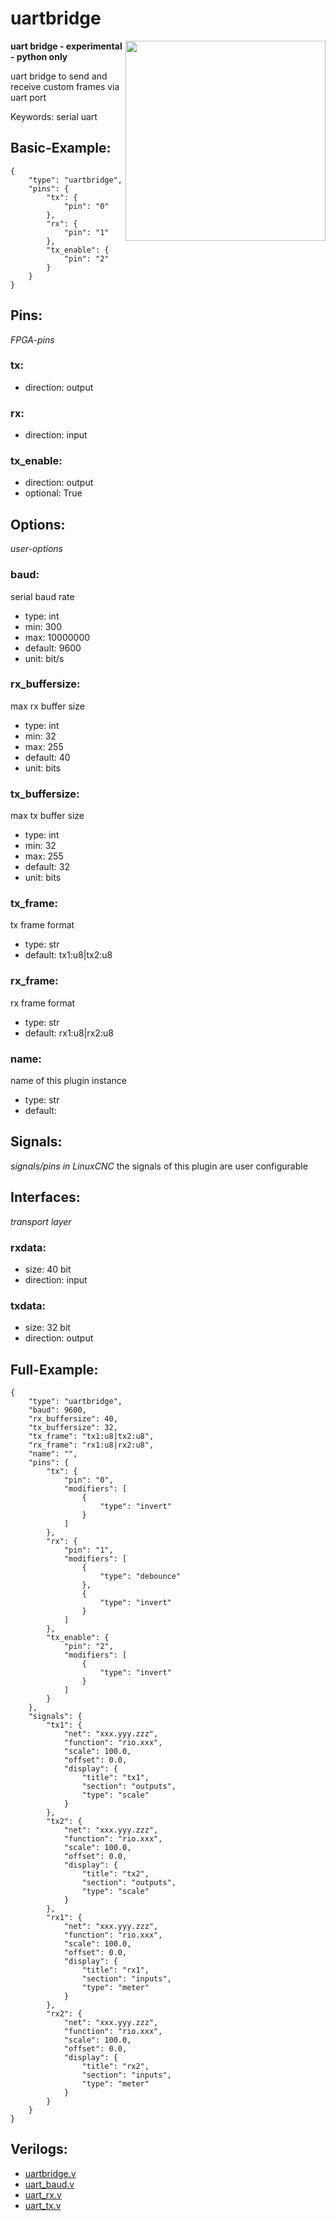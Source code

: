 # uartbridge

<img align="right" width="320" src="image.png">

**uart bridge - experimental - python only**

uart bridge to send and receive custom frames via uart port

Keywords: serial uart

## Basic-Example:
```
{
    "type": "uartbridge",
    "pins": {
        "tx": {
            "pin": "0"
        },
        "rx": {
            "pin": "1"
        },
        "tx_enable": {
            "pin": "2"
        }
    }
}
```

## Pins:
*FPGA-pins*
### tx:

 * direction: output

### rx:

 * direction: input

### tx_enable:

 * direction: output
 * optional: True


## Options:
*user-options*
### baud:
serial baud rate

 * type: int
 * min: 300
 * max: 10000000
 * default: 9600
 * unit: bit/s

### rx_buffersize:
max rx buffer size

 * type: int
 * min: 32
 * max: 255
 * default: 40
 * unit: bits

### tx_buffersize:
max tx buffer size

 * type: int
 * min: 32
 * max: 255
 * default: 32
 * unit: bits

### tx_frame:
tx frame format

 * type: str
 * default: tx1:u8|tx2:u8

### rx_frame:
rx frame format

 * type: str
 * default: rx1:u8|rx2:u8

### name:
name of this plugin instance

 * type: str
 * default: 


## Signals:
*signals/pins in LinuxCNC*
the signals of this plugin are user configurable


## Interfaces:
*transport layer*
### rxdata:

 * size: 40 bit
 * direction: input

### txdata:

 * size: 32 bit
 * direction: output


## Full-Example:
```
{
    "type": "uartbridge",
    "baud": 9600,
    "rx_buffersize": 40,
    "tx_buffersize": 32,
    "tx_frame": "tx1:u8|tx2:u8",
    "rx_frame": "rx1:u8|rx2:u8",
    "name": "",
    "pins": {
        "tx": {
            "pin": "0",
            "modifiers": [
                {
                    "type": "invert"
                }
            ]
        },
        "rx": {
            "pin": "1",
            "modifiers": [
                {
                    "type": "debounce"
                },
                {
                    "type": "invert"
                }
            ]
        },
        "tx_enable": {
            "pin": "2",
            "modifiers": [
                {
                    "type": "invert"
                }
            ]
        }
    },
    "signals": {
        "tx1": {
            "net": "xxx.yyy.zzz",
            "function": "rio.xxx",
            "scale": 100.0,
            "offset": 0.0,
            "display": {
                "title": "tx1",
                "section": "outputs",
                "type": "scale"
            }
        },
        "tx2": {
            "net": "xxx.yyy.zzz",
            "function": "rio.xxx",
            "scale": 100.0,
            "offset": 0.0,
            "display": {
                "title": "tx2",
                "section": "outputs",
                "type": "scale"
            }
        },
        "rx1": {
            "net": "xxx.yyy.zzz",
            "function": "rio.xxx",
            "scale": 100.0,
            "offset": 0.0,
            "display": {
                "title": "rx1",
                "section": "inputs",
                "type": "meter"
            }
        },
        "rx2": {
            "net": "xxx.yyy.zzz",
            "function": "rio.xxx",
            "scale": 100.0,
            "offset": 0.0,
            "display": {
                "title": "rx2",
                "section": "inputs",
                "type": "meter"
            }
        }
    }
}
```

## Verilogs:
 * [uartbridge.v](uartbridge.v)
 * [uart_baud.v](uart_baud.v)
 * [uart_rx.v](uart_rx.v)
 * [uart_tx.v](uart_tx.v)
